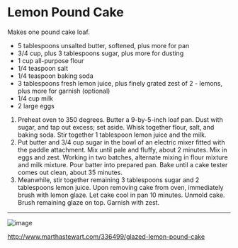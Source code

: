 # Lemon Pound Cake

Makes one pound cake loaf.

- 5 tablespoons unsalted butter, softened, plus more for pan
- 3/4 cup, plus 3 tablespoons sugar, plus more for dusting
- 1 cup all-purpose flour
- 1/4 teaspoon salt
- 1/4 teaspoon baking soda
- 3 tablespoons fresh lemon juice, plus finely grated zest of 2 - lemons, plus more for garnish (optional)
- 1/4 cup milk
- 2 large eggs

1. Preheat oven to 350 degrees. Butter a 9-by-5-inch loaf pan. Dust with sugar, and tap out excess; set aside. Whisk together flour, salt, and baking soda. Stir together 1 tablespoon lemon juice and the milk.
2. Put butter and 3/4 cup sugar in the bowl of an electric mixer fitted with the paddle attachment. Mix until pale and fluffy, about 2 minutes. Mix in eggs and zest. Working in two batches, alternate mixing in flour mixture and milk mixture. Pour batter into prepared pan. Bake until a cake tester comes out clean, about 35 minutes.
3. Meanwhile, stir together remaining 3 tablespoons sugar and 2 tablespoons lemon juice. Upon removing cake from oven, immediately brush with lemon glaze. Let cake cool in pan 10 minutes. Unmold cake. Brush remaining glaze on top. Garnish with zest.

---

![image](https://user-images.githubusercontent.com/22350/79490941-f15c8200-801d-11ea-9d2e-effa4d7668a2.png)

http://www.marthastewart.com/336499/glazed-lemon-pound-cake